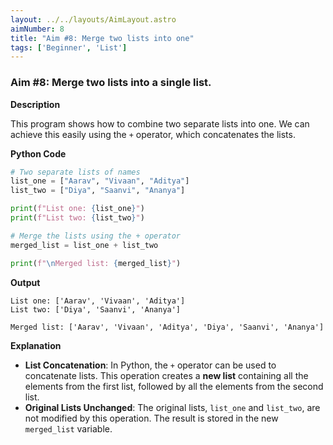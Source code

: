 ```yaml
---
layout: ../../layouts/AimLayout.astro
aimNumber: 8
title: "Aim #8: Merge two lists into one"
tags: ['Beginner', 'List']
---
```


### Aim #8: Merge two lists into a single list.

**Description**

This program shows how to combine two separate lists into one. We can achieve this easily using the `+` operator, which concatenates the lists.

**Python Code**

```python
# Two separate lists of names
list_one = ["Aarav", "Vivaan", "Aditya"]
list_two = ["Diya", "Saanvi", "Ananya"]

print(f"List one: {list_one}")
print(f"List two: {list_two}")

# Merge the lists using the + operator
merged_list = list_one + list_two

print(f"\nMerged list: {merged_list}")
```

**Output**

```text
List one: ['Aarav', 'Vivaan', 'Aditya']
List two: ['Diya', 'Saanvi', 'Ananya']

Merged list: ['Aarav', 'Vivaan', 'Aditya', 'Diya', 'Saanvi', 'Ananya']
```

**Explanation**

- **List Concatenation**: In Python, the `+` operator can be used to concatenate lists. This operation creates a **new list** containing all the elements from the first list, followed by all the elements from the second list.
- **Original Lists Unchanged**: The original lists, `list_one` and `list_two`, are not modified by this operation. The result is stored in the new `merged_list` variable.
